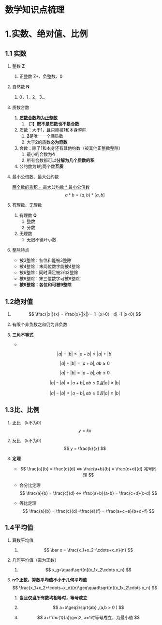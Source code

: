 # 数学知识点梳理

# 1.实数、绝对值、比例

## 1.1 实数



1. 整数 **Z**

   1. 正整数 Z+、负整数、0

2. 自然数 **N**

   1. 0，1，2，3...

3. 质数合数

   1. **<u>质数合数均为正整数</u>**
      1. 【1】**既不是质数也不是合数**
   2. 质数：大于1，且只能被1和本身整除
      1. **2**是唯一一个偶质数
      2. 大于**2**的质数**必为奇数**
   3. 合数：除了1和本身还有其他约数（被其他正整数整除）
      1. 最小的合数为**4**
      2. 所有合数都可以**分解为几个质数的积**
   4. 公约数为1的两个数**互质**

4. 最小公倍数、最大公约数

   <u>两个数的乘积 = 最大公约数 * 最小公倍数</u>
   $$
   a*b = (a,b) * [a,b]
   $$

5. 有理数、无理数

   1. 有理数 **Q**
      1. 整数
      2. 分数
   2. 无理数
      1. 无限不循环小数

6. 整除特点

   - 被3整除：各位和能被3整除
   - 被4整除：末两位数字能被4整除
   - 被6整除：同时满足被2和3整除
   - 被8整除：末三位数字可被8整除
   - **被9整除：各位和可被9整除**



## 1.2绝对值

1. $$
   \frac{|x|}{x} = \frac{x}{|x|} = 1（x>0） 或 -1 (x<0)
   $$

2. 有限个非负数之和仍为非负数

3. **三角不等式**

   - 

   $$
   |a|-|b|\leq|a+b|\leq|a|+|b|
   $$

   $$
   |a|+|b| = |a+b|,ab\geq0
   $$

   $$
   |a|+|b| = |a-b|,ab\leq0
   $$

   $$
   |a|-|b| = |a+b|,ab\leq0且|a|\geq|b|
   $$

   $$
   |a|-|b| = |a-b|,ab\geq0且|a|\geq|b|
   $$

   

## 1.3比、比例

1. 正比 （k不为0）
   $$
   y = kx
   $$

2. 反比 （k不为0）
   $$
   y = \frac{k}{x}
   $$

3. **定理**

   - $$
     \frac{a}{b} = \frac{c}{d}  <=> \frac{a+b}{b} = \frac{c+d}{d} 减号同理
     $$

     

   - 合分比定理
     $$
     \frac{a}{b} = \frac{c}{d}  <=> \frac{a+b}{a-b} = \frac{c+d}{c-d}
     $$

   - 等比定理 
     $$
     \frac{a}{b} = \frac{c}{d}=\frac{e}{f} = \frac{a+c+e}{b+d+f}
     $$

## 1.4平均值

1. 算数平均值

   1. $$
      \bar x = \frac{x_1+x_2+\cdots+x_n}{n}
      $$

2. 几何平均值（需为正数）

   1. $$
      x_g=\quad\sqrt[n]{x_1x_2\cdots x_n}
      $$

3. **n个正数，算数平均值不小于几何平均值**
   $$
   \frac{x_1+x_2+\cdots+x_n}{n}\geq\quad\sqrt[n]{x_1x_2\cdots x_n}
   $$

   1. **当且仅当所有数均相等时，等号成立**

   2. $$
      a+b\geq2\sqrt{ab} ,(a,b > 0 )
      $$

   3. $$
      a+\frac{1}{a}\geq2, a=1时等号成立，为最小值
      $$

